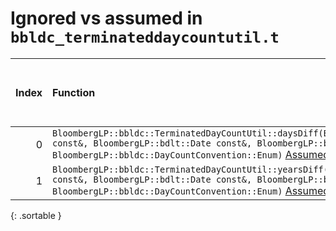 # Ignored vs assumed in `bbldc_terminateddaycountutil.t`

<script src="../sorttable.js"></script>
|   Index | Function                                                                                                                                                                                                                                                                      |   Difference in number of lines |   Function size difference in bytes |   Number of lines in assumed build | Number of bytes in assumed build   |   Number of lines in ignored build | Number of bytes in ignored build   |
|--------:|:------------------------------------------------------------------------------------------------------------------------------------------------------------------------------------------------------------------------------------------------------------------------------|--------------------------------:|------------------------------------:|-----------------------------------:|:-----------------------------------|-----------------------------------:|:-----------------------------------|
|       0 | `BloombergLP::bbldc::TerminatedDayCountUtil::daysDiff(BloombergLP::bdlt::Date const&, BloombergLP::bdlt::Date const&, BloombergLP::bdlt::Date const&, BloombergLP::bbldc::DayCountConvention::Enum)` [Assumed](0.assume.s.txt), [Ignored](0.none.s.txt), [Diff](0.diff.html)  |                              -3 |                                   0 |                                 16 | 4,209,312                          |                                 16 | 4,209,312                          |
|       1 | `BloombergLP::bbldc::TerminatedDayCountUtil::yearsDiff(BloombergLP::bdlt::Date const&, BloombergLP::bdlt::Date const&, BloombergLP::bdlt::Date const&, BloombergLP::bbldc::DayCountConvention::Enum)` [Assumed](1.assume.s.txt), [Ignored](1.none.s.txt), [Diff](1.diff.html) |                              -4 |                                 -16 |                                 32 | 4,209,344                          |                                 48 | 4,209,344                          |
{: .sortable }

